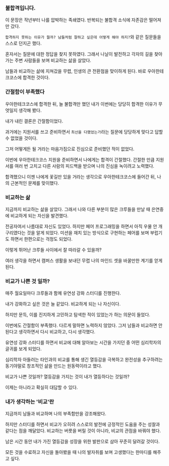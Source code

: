 ### 불합격입니다.

이 문장은 작년부터 나를 압박하는 족쇄였다. 반복되는 불합격 소식에 자존감은 떨어져만 갔다.

`합격하지 못하는 이유가 뭘까? 남들처럼 잘하고 싶은데 어떻게 해야 하지?`와 같은 질문들을 스스로 던지곤 했다.

혼자서는 질문에 대한 정답을 찾지 못하였다. 그래서 나날이 발전하고 각자의 길을 찾아가는 주변 사람들을 보며 비교하는 삶을 살았다.

남들과 비교하는 삶에 지쳐갔을 무렵, 인생의 큰 전환점을 맞이하게 된다. 바로 우아한테크코스에 합격한 것이다.

### 간절함이 부족했다

우아한테크코스에 합격한 뒤, 늘 불합격만 했던 내가 이번에는 당당히 합격한 이유가 무엇일지 생각해 봤다.

내가 내린 결론은 간절함이었다.

과거에는 지원서를 쓰고 준비하면서 `최선을 다했었는가`라는 질문에 당당하게 맞다고 답할 수 없었을 것이다.

그저 어떻게든 될 거라는 마음가짐으로 진심으로 준비했던 적이 없었다.

이번에 우아한테크코스 지원을 준비하면서 나에게는 합격이 간절했다. 간절한 만큼 지원서를 여러 번 고치고 다른 사람의 피드백을 받으며 나의 진심을 녹이려고 노력했다.

합격했으니 이젠 나에게 꽃길만 있을 거라는 생각으로 우아한테크코스에 들어간 뒤, 나의 근본적인 문제를 맞이했다.

### 비교하는 삶

지금까지 비교하는 삶을 살았다. 그래서 나와 다른 부분이 많은 크루들을 만날 때 은연중에 비교하게 되는 자신을 발견했다.

전공자여서 나름대로 자신도 있었다. 하지만 페어 프로그래밍을 하면서 아직 우물 안 개구리였다는 것을 알게 되었다. 미션을 재치 있는 방식으로 구현하는 페어를 보며 부럽기도 하면서 한편으로는 걱정도 되었다.

이렇게 뛰어난 크루들 사이에서 잘 따라갈 수 있을까?

여러 생각을 하면서 캠퍼스 생활을 보내던 무렵 나의 마인드 셋을 바꿀만한 계기를 얻게 된다.

### 비교가 나쁜 것 일까?

매주 월요일마다 크루들과 함께 유연성 강화 스터디를 진행한다.

내가 강화하고 싶은 것은 늘 같았다. 비교하게 되는 나 자신이다.

하지만 문득, 이를 진지하게 고민하고 탐색한 적이 있었는가 하는 의문이 들었다.

이번에도 간절함이 부족했다. 다르게 말하면 노력하지 않았다. 그저 남들과 비교하면 안 된다고 생각하면서 다시 비교하고, 다시 생각했다.

유연성 강화 스터디를 하면서 비교에 대해 알아보는 시간을 가지던 중 어떤 심리학자의 글귀를 보게 되었다.

심리학자 아들러는 타인과의 비교를 통해 생긴 열등감을 극복하고 완전성을 추구하려는 동기야말로 창조적인 삶을 만드는 원동력이라고 했다.

비교가 나쁜 것일까?
열등감을 가지는 것이 내가 열등하다는 것일까?

이제는 아니라고 확실히 대답할 수 있다.

### 내가 생각하는 '비교'란

지금까지 남들과 비교하며 나의 부족함만을 강조해왔다.

하지만 스터디를 하면서 비교가 오히려 스스로의 발전에 긍정적인 도움을 주는 성찰과 같다는 점을 깨달았다. 비교하는 버릇을 버릴 것이 아니라, 비교의 관점을 바꿔야 했다.

남은 시간 동안 내가 가진 열등감을 성장을 위한 발판으로 삼아 꾸준히 달려갈 것이다.

모든 것을 수료하고 자신을 돌아봤을 때 나의 발자취를 보며 고생했다는 한마디를 해주고 싶다.
